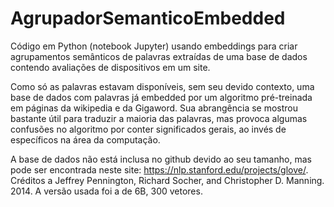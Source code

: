 # AgrupadorSemanticoEmbedded
Código em Python (notebook Jupyter) usando embeddings para criar agrupamentos semânticos de palavras extraídas de uma base de dados contendo avaliações de dispositivos em um site.

Como só as palavras estavam disponíveis, sem seu devido contexto, uma base de dados com palavras já embedded por um algoritmo pré-treinada em páginas da wikipedia e da Gigaword. Sua abrangência se mostrou bastante útil para traduzir a maioria das palavras, mas provoca algumas confusões no algoritmo por conter significados gerais, ao invés de específicos na área da computação.

A base de dados não está inclusa no github devido ao seu tamanho, mas pode ser encontrada neste site: https://nlp.stanford.edu/projects/glove/. Créditos a Jeffrey Pennington, Richard Socher, and Christopher D. Manning. 2014. A versão usada foi a de 6B, 300 vetores.
